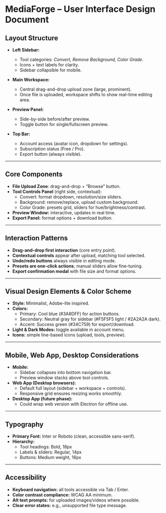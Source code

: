 # MediaForge – User Interface Design Document

## Layout Structure
- **Left Sidebar:**
  - Tool categories: *Convert, Remove Background, Color Grade*.
  - Icons + text labels for clarity.
  - Sidebar collapsible for mobile.

- **Main Workspace:**
  - Central drag-and-drop upload zone (large, prominent).
  - Once file is uploaded, workspace shifts to show real-time editing area.

- **Preview Panel:**
  - Side-by-side before/after preview.
  - Toggle button for single/fullscreen preview.

- **Top Bar:**
  - Account access (avatar icon, dropdown for settings).
  - Subscription status (Free / Pro).
  - Export button (always visible).

---

## Core Components
- **File Upload Zone**: drag-and-drop + “Browse” button.
- **Tool Controls Panel** (right side, contextual):
  - Convert: format dropdown, resolution/size sliders.
  - Background: remove/replace, upload custom background.
  - Color Grade: presets grid, sliders for hue/brightness/contrast.
- **Preview Window:** interactive, updates in real time.
- **Export Panel:** format options + download button.

---

## Interaction Patterns
- **Drag-and-drop first interaction** (core entry point).
- **Contextual controls** appear after upload, matching tool selected.
- **Undo/redo buttons** always visible in editing mode.
- **Presets are one-click actions**; manual sliders allow fine-tuning.
- **Export confirmation modal** with file size and format options.

---

## Visual Design Elements & Color Scheme
- **Style:** Minimalist, Adobe-lite inspired.
- **Colors:**
  - Primary: Cool blue (#3A8DFF) for action buttons.
  - Secondary: Neutral gray for sidebar (#F5F5F5 light / #2A2A2A dark).
  - Accent: Success green (#34C759) for export/download.
- **Light & Dark Modes:** toggle available in account menu.
- **Icons:** simple line-based icons (upload, tools, preview).

---

## Mobile, Web App, Desktop Considerations
- **Mobile:**
  - Sidebar collapses into bottom navigation bar.
  - Preview window stacks above tool controls.
- **Web App (Desktop browsers):**
  - Default full layout (sidebar + workspace + controls).
  - Responsive grid ensures resizing works smoothly.
- **Desktop App (future phase):**
  - Could wrap web version with Electron for offline use.

---

## Typography
- **Primary Font:** Inter or Roboto (clean, accessible sans-serif).
- **Hierarchy:**
  - Tool headings: Bold, 18px
  - Labels & sliders: Regular, 14px
  - Buttons: Medium weight, 16px

---

## Accessibility
- **Keyboard navigation:** all tools accessible via Tab / Enter.
- **Color contrast compliance:** WCAG AA minimum.
- **Alt text prompts:** for uploaded images/videos where possible.
- **Clear error states:** e.g., unsupported file type message.
